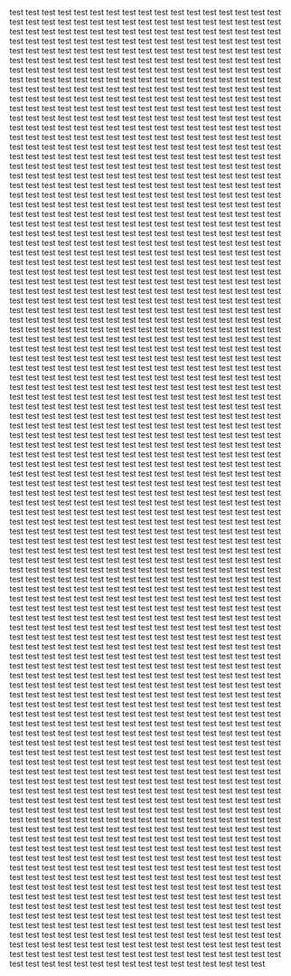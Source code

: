 test
test
test
test
test
test
test
test
test
test
test
test
test
test
test
test
test
test
test
test
test
test
test
test
test
test
test
test
test
test
test
test
test
test
test
test
test
test
test
test
test
test
test
test
test
test
test
test
test
test
test
test
test
test
test
test
test
test
test
test
test
test
test
test
test
test
test
test
test
test
test
test
test
test
test
test
test
test
test
test
test
test
test
test
test
test
test
test
test
test
test
test
test
test
test
test
test
test
test
test
test
test
test
test
test
test
test
test
test
test
test
test
test
test
test
test
test
test
test
test
test
test
test
test
test
test
test
test
test
test
test
test
test
test
test
test
test
test
test
test
test
test
test
test
test
test
test
test
test
test
test
test
test
test
test
test
test
test
test
test
test
test
test
test
test
test
test
test
test
test
test
test
test
test
test
test
test
test
test
test
test
test
test
test
test
test
test
test
test
test
test
test
test
test
test
test
test
test
test
test
test
test
test
test
test
test
test
test
test
test
test
test
test
test
test
test
test
test
test
test
test
test
test
test
test
test
test
test
test
test
test
test
test
test
test
test
test
test
test
test
test
test
test
test
test
test
test
test
test
test
test
test
test
test
test
test
test
test
test
test
test
test
test
test
test
test
test
test
test
test
test
test
test
test
test
test
test
test
test
test
test
test
test
test
test
test
test
test
test
test
test
test
test
test
test
test
test
test
test
test
test
test
test
test
test
test
test
test
test
test
test
test
test
test
test
test
test
test
test
test
test
test
test
test
test
test
test
test
test
test
test
test
test
test
test
test
test
test
test
test
test
test
test
test
test
test
test
test
test
test
test
test
test
test
test
test
test
test
test
test
test
test
test
test
test
test
test
test
test
test
test
test
test
test
test
test
test
test
test
test
test
test
test
test
test
test
test
test
test
test
test
test
test
test
test
test
test
test
test
test
test
test
test
test
test
test
test
test
test
test
test
test
test
test
test
test
test
test
test
test
test
test
test
test
test
test
test
test
test
test
test
test
test
test
test
test
test
test
test
test
test
test
test
test
test
test
test
test
test
test
test
test
test
test
test
test
test
test
test
test
test
test
test
test
test
test
test
test
test
test
test
test
test
test
test
test
test
test
test
test
test
test
test
test
test
test
test
test
test
test
test
test
test
test
test
test
test
test
test
test
test
test
test
test
test
test
test
test
test
test
test
test
test
test
test
test
test
test
test
test
test
test
test
test
test
test
test
test
test
test
test
test
test
test
test
test
test
test
test
test
test
test
test
test
test
test
test
test
test
test
test
test
test
test
test
test
test
test
test
test
test
test
test
test
test
test
test
test
test
test
test
test
test
test
test
test
test
test
test
test
test
test
test
test
test
test
test
test
test
test
test
test
test
test
test
test
test
test
test
test
test
test
test
test
test
test
test
test
test
test
test
test
test
test
test
test
test
test
test
test
test
test
test
test
test
test
test
test
test
test
test
test
test
test
test
test
test
test
test
test
test
test
test
test
test
test
test
test
test
test
test
test
test
test
test
test
test
test
test
test
test
test
test
test
test
test
test
test
test
test
test
test
test
test
test
test
test
test
test
test
test
test
test
test
test
test
test
test
test
test
test
test
test
test
test
test
test
test
test
test
test
test
test
test
test
test
test
test
test
test
test
test
test
test
test
test
test
test
test
test
test
test
test
test
test
test
test
test
test
test
test
test
test
test
test
test
test
test
test
test
test
test
test
test
test
test
test
test
test
test
test
test
test
test
test
test
test
test
test
test
test
test
test
test
test
test
test
test
test
test
test
test
test
test
test
test
test
test
test
test
test
test
test
test
test
test
test
test
test
test
test
test
test
test
test
test
test
test
test
test
test
test
test
test
test
test
test
test
test
test
test
test
test
test
test
test
test
test
test
test
test
test
test
test
test
test
test
test
test
test
test
test
test
test
test
test
test
test
test
test
test
test
test
test
test
test
test
test
test
test
test
test
test
test
test
test
test
test
test
test
test
test
test
test
test
test
test
test
test
test
test
test
test
test
test
test
test
test
test
test
test
test
test
test
test
test
test
test
test
test
test
test
test
test
test
test
test
test
test
test
test
test
test
test
test
test
test
test
test
test
test
test
test
test
test
test
test
test
test
test
test
test
test
test
test
test
test
test
test
test
test
test
test
test
test
test
test
test
test
test
test
test
test
test
test
test
test
test
test
test
test
test
test
test
test
test
test
test
test
test
test
test
test
test
test
test
test
test
test
test
test
test
test
test
test
test
test
test
test
test
test
test
test
test
test
test
test
test
test
test
test
test
test
test
test
test
test
test
test
test
test
test
test
test
test
test
test
test
test
test
test
test
test
test
test
test
test
test
test
test
test
test
test
test
test
test
test
test
test
test
test
test
test
test
test
test
test
test
test
test
test
test
test
test
test
test
test
test
test
test
test
test
test
test
test
test
test
test
test
test
test
test
test
test
test
test
test
test
test
test
test
test
test
test
test
test
test
test
test
test
test
test
test
test
test
test
test
test
test
test
test
test
test
test
test
test
test
test
test
test
test
test
test
test
test
test
test
test
test
test
test
test
test
test
test
test
test
test
test
test
test
test
test
test
test
test
test
test
test
test
test
test
test
test
test
test
test
test
test
test
test
test
test
test
test
test
test
test
test
test
test
test
test
test
test
test
test
test
test
test
test
test
test
test
test
test
test
test
test
test
test
test
test
test
test
test
test
test
test
test
test
test
test
test
test
test
test
test
test
test
test
test
test
test
test
test
test
test
test
test
test
test
test
test
test
test
test
test
test
test
test
test
test
test
test
test
test
test
test
test
test
test
test
test
test
test
test
test
test
test
test
test
test
test
test
test
test
test
test
test
test
test
test
test
test
test
test
test
test
test
test
test
test
test
test
test
test
test
test
test
test
test
test
test
test
test
test
test
test
test
test
test
test
test
test
test
test
test
test
test
test
test
test
test
test
test
test
test
test
test
test
test
test
test
test
test
test
test
test
test
test
test
test
test
test
test
test
test
test
test
test
test
test
test
test
test
test
test
test
test
test
test
test
test
test
test
test
test
test
test
test
test
test
test
test
test
test
test
test
test
test
test
test
test
test
test
test
test
test
test
test
test
test
test
test
test
test
test
test
test
test
test
test
test
test
test
test
test
test
test
test
test
test
test
test
test
test
test
test
test
test
test
test
test
test
test
test
test
test
test
test
test
test
test
test
test
test
test
test
test
test
test
test
test
test
test
test
test
test
test
test
test
test
test
test
test
test
test
test
test
test
test
test
test
test
test
test
test
test
test
test
test
test
test
test
test
test
test
test
test
test
test
test
test
test
test
test
test
test
test
test
test
test
test
test
test
test
test
test
test
test
test
test
test
test
test
test
test
test
test
test
test
test
test
test
test
test
test
test
test
test
test
test
test
test
test
test
test
test
test
test
test
test
test
test
test
test
test
test
test
test
test
test
test
test
test
test
test
test
test
test
test
test
test
test
test
test
test
test
test
test
test
test
test
test
test
test
test
test
test
test
test
test
test
test
test
test
test
test
test
test
test
test
test
test
test
test
test
test
test
test
test
test
test
test
test
test
test
test
test
test
test
test
test
test
test
test
test
test
test
test
test
test
test
test
test
test
test
test
test
test
test
test
test
test
test
test
test
test
test
test
test
test
test
test
test
test
test
test
test
test
test
test
test
test
test
test
test
test
test
test
test
test
test
test
test
test
test
test
test
test
test
test
test
test
test
test
test
test
test
test
test
test
test
test
test
test
test
test
test
test
test
test
test
test
test
test
test
test
test
test
test
test
test
test
test
test
test
test
test
test
test
test
test
test
test
test
test
test
test
test
test
test
test
test
test
test
test
test
test
test
test
test
test
test
test
test
test
test
test
test
test
test
test
test
test
test
test
test
